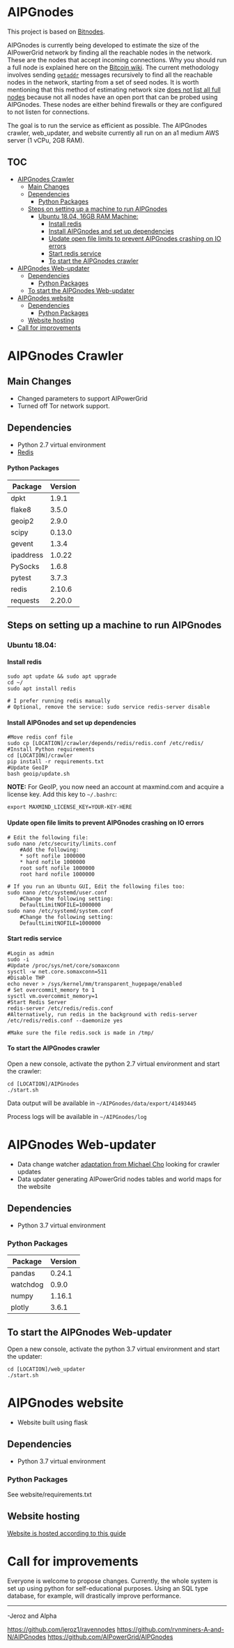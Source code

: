 # AIPGnodes
This project is based on [Bitnodes](https://github.com/ayeowch/bitnodes).

AIPGnodes is currently being developed to estimate the size of the AIPowerGrid network by finding all the reachable nodes in the network. These are the nodes that accept incoming connections. Why you should run a full node is explained here on the [Bitcoin wiki](https://en.bitcoin.it/wiki/Full_node). The current methodology involves sending [`getaddr`](https://en.bitcoin.it/wiki/Satoshi_Client_Node_Discovery) messages recursively to find all the reachable nodes in the network, starting from a set of seed nodes. It is worth mentioning that this method of estimating network size [does not list all full nodes](https://en.bitcoin.it/wiki/Clearing_Up_Misconceptions_About_Full_Nodes) because not all nodes have an open port that can be probed using AIPGnodes. These nodes are either behind firewalls or they are configured to not listen for connections.

The goal is to run the service as efficient as possible. The AIPGnodes crawler, web_updater, and website currently all run on an a1 medium AWS server (1 vCPu, 2GB RAM). 

## TOC
- [AIPGnodes Crawler](#AIPGnodes-crawler)
  * [Main Changes](#main-changes)
  * [Dependencies](#dependencies)
      - [Python Packages](#python-packages)
  * [Steps on setting up a machine to run AIPGnodes](#steps-on-setting-up-a-machine-to-run-AIPGnodes)
    + [Ubuntu 18.04, 16GB RAM Machine:](#ubuntu-1804--16gb-ram-machine-)
      - [Install redis](#install-redis)
      - [Install AIPGnodes and set up dependencies](#install-AIPGnodes-and-set-up-dependencies)
      - [Update open file limits to prevent AIPGnodes crashing on IO errors](#update-open-file-limits-to-prevent-AIPGnodes-crashing-on-io-errors)
      - [Start redis service](#start-redis-service)
      - [To start the AIPGnodes crawler](#to-start-the-AIPGnodes-crawler)
- [AIPGnodes Web-updater](#AIPGnodes-web-updater)
  * [Dependencies](#dependencies-1)
      - [Python Packages](#python-packages-1)
  * [To start the AIPGnodes Web-updater](#to-start-the-AIPGnodes-web-updater)
- [AIPGnodes website](#AIPGnodes-website)
  * [Dependencies](#dependencies-2)
      - [Python Packages](#python-packages-2)
  * [Website hosting](#website-hosting)
- [Call for improvements](#call-for-improvements)

# AIPGnodes Crawler

## Main Changes
- Changed parameters to support AIPowerGrid
- Turned off Tor network support.

## Dependencies
- Python 2.7 virtual environment
- [Redis](https://redislabs.com/)

#### Python Packages ####
| Package     | Version
| ----------- | -------
| dpkt        | 1.9.1 
| flake8      | 3.5.0 
| geoip2      | 2.9.0 
| scipy       | 0.13.0 
| gevent      | 1.3.4
| ipaddress   | 1.0.22
| PySocks     | 1.6.8
| pytest      | 3.7.3
| redis       | 2.10.6
| requests    | 2.20.0

## Steps on setting up a machine to run AIPGnodes 
### Ubuntu 18.04:
#### Install redis 
```
sudo apt update && sudo apt upgrade
cd ~/
sudo apt install redis

# I prefer running redis manually
# Optional, remove the service: sudo service redis-server disable
```
#### Install AIPGnodes and set up dependencies
```
#Move redis conf file
sudo cp [LOCATION]/crawler/depends/redis/redis.conf /etc/redis/
#Install Python requirements
cd [LOCATION]/crawler
pip install -r requirements.txt
#Update GeoIP
bash geoip/update.sh
```
**NOTE:** For GeoIP, you now need an account at maxmind.com and acquire a license key. Add this key to `~/.bashrc`:
```
export MAXMIND_LICENSE_KEY=YOUR-KEY-HERE
```

#### Update open file limits to prevent AIPGnodes crashing on IO errors
```
# Edit the following file:
sudo nano /etc/security/limits.conf
	#Add the following:
	* soft nofile 1000000
	* hard nofile 1000000
 	root soft nofile 1000000
	root hard nofile 1000000
	
# If you run an Ubuntu GUI, Edit the following files too:
sudo nano /etc/systemd/user.conf
	#Change the following setting:
	DefaultLimitNOFILE=1000000
sudo nano /etc/systemd/system.conf 
	#Change the following setting:
	DefaultLimitNOFILE=1000000
```
#### Start redis service
```
#Login as admin
sudo -i
#Update /proc/sys/net/core/somaxconn
sysctl -w net.core.somaxconn=511
#Disable THP
echo never > /sys/kernel/mm/transparent_hugepage/enabled
# Set overcommit_memory to 1
sysctl vm.overcommit_memory=1
#Start Redis Server
redis-server /etc/redis/redis.conf
#Alternatively, run redis in the background with redis-server /etc/redis/redis.conf --daemonize yes

#Make sure the file redis.sock is made in /tmp/
```
#### To start the AIPGnodes crawler
Open a new console, activate the python 2.7 virtual environment and start the crawler:
```
cd [LOCATION]/AIPGnodes
./start.sh
```
Data output will be available in `~/AIPGnodes/data/export/41493445`

Process logs  will be available in `~/AIPGnodes/log`

# AIPGnodes Web-updater
- Data change watcher [adaptation from Michael Cho](https://www.michaelcho.me/article/using-pythons-watchdog-to-monitor-changes-to-a-directory) looking for crawler updates
- Data updater generating AIPowerGrid nodes tables and world maps for the website

## Dependencies
- Python 3.7 virtual environment

### Python Packages
| Package     | Version
| ----------- | -------
pandas        | 0.24.1
watchdog      | 0.9.0
numpy         | 1.16.1
plotly        | 3.6.1

## To start the AIPGnodes Web-updater
Open a new console, activate the python 3.7 virtual environment and start the updater:
```
cd [LOCATION]/web_updater
./start.sh
```

# AIPGnodes website
- Website built using flask

## Dependencies
- Python 3.7 virtual environment

### Python Packages
See website/requirements.txt

## Website hosting
[Website is hosted according to this guide](https://medium.com/ymedialabs-innovation/deploy-flask-app-with-nginx-using-gunicorn-and-supervisor-d7a93aa07c18)

# Call for improvements
Everyone is welcome to propose changes. Currently, the whole system is set up using python for self-educational purposes. 
Using an SQL type database, for example, will drastically improve performance. 

___

-Jeroz and Alpha

https://github.com/jeroz1/ravennodes
https://github.com/rvnminers-A-and-N/AIPGnodes
https://github.com/AIPowerGrid/AIPGnodes


